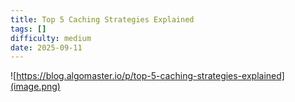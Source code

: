 ```yaml
---
title: Top 5 Caching Strategies Explained
tags: []
difficulty: medium
date: 2025-09-11
---
```


![https://blog.algomaster.io/p/top-5-caching-strategies-explained](image.png)